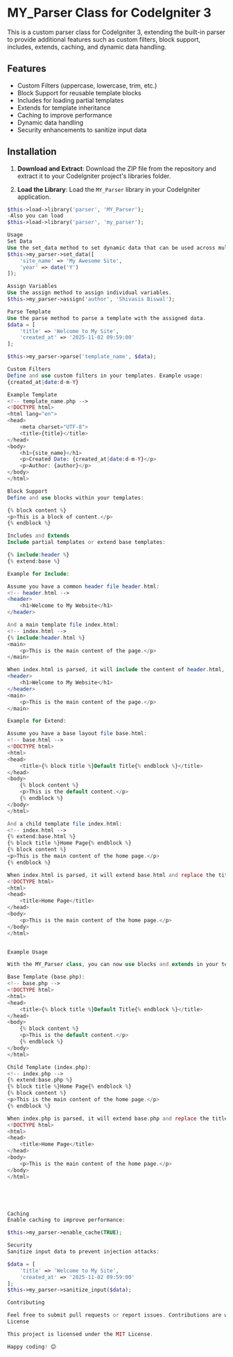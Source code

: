 # MY_Parser Class for CodeIgniter 3

This is a custom parser class for CodeIgniter 3, extending the built-in parser to provide additional features such as custom filters, block support, includes, extends, caching, and dynamic data handling.

## Features

- Custom Filters (uppercase, lowercase, trim, etc.)
- Block Support for reusable template blocks
- Includes for loading partial templates
- Extends for template inheritance
- Caching to improve performance
- Dynamic data handling
- Security enhancements to sanitize input data

## Installation

1. **Download and Extract**: Download the ZIP file from the repository and extract it to your CodeIgniter project's libraries folder.

2. **Load the Library**: Load the `MY_Parser` library in your CodeIgniter application.

```php
$this->load->library('parser', 'MY_Parser');
-Also you can load
$this->load->library('parser', 'my_parser');

Usage
Set Data
Use the set_data method to set dynamic data that can be used across multiple templates.
$this->my_parser->set_data([
    'site_name' => 'My Awesome Site',
    'year' => date('Y')
]);

Assign Variables
Use the assign method to assign individual variables.
$this->my_parser->assign('author', 'Shivasis Biswal');

Parse Template
Use the parse method to parse a template with the assigned data.
$data = [
    'title' => 'Welcome to My Site',
    'created_at' => '2025-11-02 09:59:00'
];

$this->my_parser->parse('template_name', $data);

Custom Filters
Define and use custom filters in your templates. Example usage:
{created_at|date:d-m-Y}

Example Template
<!-- template_name.php -->
<!DOCTYPE html>
<html lang="en">
<head>
    <meta charset="UTF-8">
    <title>{title}</title>
</head>
<body>
    <h1>{site_name}</h1>
    <p>Created Date: {created_at|date:d-m-Y}</p>
    <p>Author: {author}</p>
</body>
</html>

Block Support
Define and use blocks within your templates:

{% block content %}
<p>This is a block of content.</p>
{% endblock %}

Includes and Extends
Include partial templates or extend base templates:

{% include:header %}
{% extend:base %}

Example for Include:

Assume you have a common header file header.html:
<!-- header.html -->
<header>
    <h1>Welcome to My Website</h1>
</header>

And a main template file index.html:
<!-- index.html -->
{% include:header.html %}
<main>
    <p>This is the main content of the page.</p>
</main>

When index.html is parsed, it will include the content of header.html, resulting in the following output:
<header>
    <h1>Welcome to My Website</h1>
</header>
<main>
    <p>This is the main content of the page.</p>
</main>

Example for Extend:

Assume you have a base layout file base.html:
<!-- base.html -->
<!DOCTYPE html>
<html>
<head>
    <title>{% block title %}Default Title{% endblock %}</title>
</head>
<body>
    {% block content %}
    <p>This is the default content.</p>
    {% endblock %}
</body>
</html>

And a child template file index.html:
<!-- index.html -->
{% extend:base.html %}
{% block title %}Home Page{% endblock %}
{% block content %}
<p>This is the main content of the home page.</p>
{% endblock %}

When index.html is parsed, it will extend base.html and replace the title and content blocks with its own content, resulting in the following output:
<!DOCTYPE html>
<html>
<head>
    <title>Home Page</title>
</head>
<body>
    <p>This is the main content of the home page.</p>
</body>
</html>


Example Usage

With the MY_Parser class, you can now use blocks and extends in your templates:

Base Template (base.php):
<!-- base.php -->
<!DOCTYPE html>
<html>
<head>
    <title>{% block title %}Default Title{% endblock %}</title>
</head>
<body>
    {% block content %}
    <p>This is the default content.</p>
    {% endblock %}
</body>
</html>

Child Template (index.php):
<!-- index.php -->
{% extend:base.php %}
{% block title %}Home Page{% endblock %}
{% block content %}
<p>This is the main content of the home page.</p>
{% endblock %}

When index.php is parsed, it will extend base.php and replace the title and content blocks with its own content, resulting in the following output:
<!DOCTYPE html>
<html>
<head>
    <title>Home Page</title>
</head>
<body>
    <p>This is the main content of the home page.</p>
</body>
</html>





Caching
Enable caching to improve performance:

$this->my_parser->enable_cache(TRUE);

Security
Sanitize input data to prevent injection attacks:

$data = [
    'title' => 'Welcome to My Site',
    'created_at' => '2025-11-02 09:59:00'
];
$this->my_parser->sanitize_input($data);

Contributing

Feel free to submit pull requests or report issues. Contributions are welcome!
License

This project is licensed under the MIT License.

Happy coding! 😊
